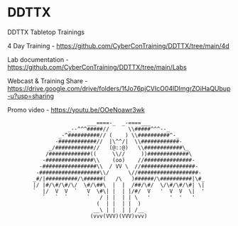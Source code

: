 # DDTTX
DDTTX Tabletop Trainings

4 Day Training - https://github.com/CyberConTraining/DDTTX/tree/main/4d

Lab documentation - https://github.com/CyberConTraining/DDTTX/tree/main/Labs

Webcast & Training Share - https://drive.google.com/drive/folders/1fJo76pjCVIcO04lDImgrZOiHaQUbup-u?usp=sharing


Promo video - https://youtu.be/OOeNoawr3wk




                             ___====-_  _-====___
                       _--^^^#####//      \\#####^^^--_
                    _-^##########// (    ) \\##########^-_
                   -############//  |\^^/|  \\############-
                 _/############//   (@::@)   \\############\_
                /#############((     \\//     ))#############\
               -###############\\    (oo)    //###############-
              -#################\\  / VV \  //#################-
             -###################\\/      \//###################-
            _#/|##########/\######(   /\   )######/\##########|\#_
            |/ |#/\#/\#/\/  \#/\##\  |  |  /##/\#/  \/\#/\#/\#| \|
            `  |/  V  V  `   V  \#\| |  | |/#/  V   '  V  V  \|  '
               `   `  `      `   / | |  | | \   '      '  '   '
                                (  | |  | |  )
                               __\ | |  | | /__
                              (vvv(VVV)(VVV)vvv)
